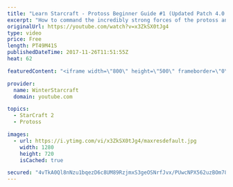 ```yaml
---
title: "Learn Starcraft - Protoss Beginner Guide #1 (Updated Patch 4.0 FREE TO PLAY)"
excerpt: "How to command the incredibly strong forces of the protoss and cover weaknesses against the other inferior races. Updated for patch 4.0! This guide is not intended for COMPLETELY new players, but those who have played several games/campaign missions and grasp the very basics."
originalUrl: https://youtube.com/watch?v=x3ZkSX0tJg4
type: video
price: Free
length: PT49M41S
publishedDateTime: 2017-11-26T11:51:55Z
heat: 62

featuredContent: "<iframe width=\"800\" height=\"500\" frameborder=\"0\" src=\"https://www.youtube.com/embed/x3ZkSX0tJg4\" allow=\"accelerometer; autoplay; encrypted-media; gyroscope; picture-in-picture\" allowfullscreen></iframe>"

provider:
  name: WinterStarcraft
  domain: youtube.com

topics:
  - StarCraft 2
  - Protoss

images:
  - url: https://i.ytimg.com/vi/x3ZkSX0tJg4/maxresdefault.jpg
    width: 1280
    height: 720
    isCached: true

secured: "4vTkA0Ql8nNzu1bqezD6c8UM89RzjmxS3geOSNrfJvx/PUwcNPX562uzBOm78dPfG0D6/nrBYhfKNtycIHLpTCMvxbeBSeX3wJwrePHIQkUa3wpRn4+pqKZp3td8+EKh+W8GOLqR4GuwLseOL2zN3ztSNuioh8EMHK6I60QZN+NVgbEAIjE+nCWx1eCl8L6E27yTim/xbew3iGyB072KQu83bMJuJR8q++i6pGRd0OJ+n2MorOYjWaroA+BrdxlKv0B36pPdgnz90Q2WLrPmrxt+t/mP5it3sF8FWVFAXsUo34THFI+Tu+4ntXU4JOM8ovwudNNf7uRlJLjRggiO1zvjdiFbTQT6Y7m84OQ1V0MjH/je+h2Oci5D74lz/Mj6v6iFWleWYbbC8PgxRTE5Q2E6m8H09YHRrLYRN2eQza7/uV0XbLgii4MqXZ/4AqlO;HZq+jZLpQRY2pCX0xX7WiA=="
---
```


